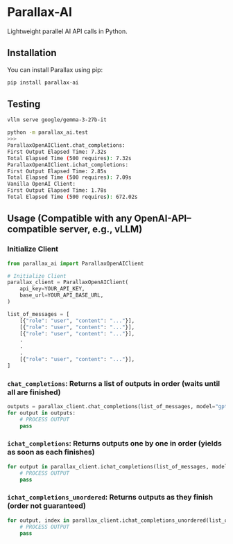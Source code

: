 # Parallax-AI

Lightweight parallel AI API calls in Python.

## Installation

You can install Parallax using pip:

```bash
pip install parallax-ai
```

## Testing
```bash
vllm serve google/gemma-3-27b-it
```

```bash
python -m parallax_ai.test
>>>
ParallaxOpenAIClient.chat_completions:
First Output Elapsed Time: 7.32s
Total Elapsed Time (500 requires): 7.32s
ParallaxOpenAIClient.ichat_completions:
First Output Elapsed Time: 2.85s
Total Elapsed Time (500 requires): 7.09s
Vanilla OpenAI Client:
First Output Elapsed Time: 1.78s
Total Elapsed Time (500 requires): 672.02s
```

## Usage (Compatible with any OpenAI-API–compatible server, e.g., vLLM)

### Initialize Client
```python
from parallax_ai import ParallaxOpenAIClient

# Initialize Client
parallax_client = ParallaxOpenAIClient(
    api_key=YOUR_API_KEY,
    base_url=YOUR_API_BASE_URL,
)

list_of_messages = [
    [{"role": "user", "content": "..."}],
    [{"role": "user", "content": "..."}],
    [{"role": "user", "content": "..."}],
    .
    .
    .
    [{"role": "user", "content": "..."}],
]
```

### `chat_completions`: Returns a list of outputs in order (waits until all are finished)

```python
outputs = parallax_client.chat_completions(list_of_messages, model="gpt-3.5-turbo")
for output in outputs:
    # PROCESS OUTPUT
    pass
```

### `ichat_completions`: Returns outputs one by one in order (yields as soon as each finishes)

```python
for output in parallax_client.ichat_completions(list_of_messages, model="gpt-3.5-turbo"):
    # PROCESS OUTPUT
    pass
```

### `ichat_completions_unordered`: Returns outputs as they finish (order not guaranteed)
```python
for output, index in parallax_client.ichat_completions_unordered(list_of_messages, model="gpt-3.5-turbo"):
    # PROCESS OUTPUT
    pass
```

